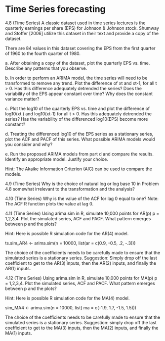 # Time Series forecasting


4.8        (Time Series)  A classic dataset used in time series lectures is the quarterly earnings per share (EPS) for Johnson & Johnson stock.  Shumway and Stoffer [2006] utilize this dataset in their text and provide a copy of the dataset.   

There are 84 values in this dataset covering the EPS from the first quarter of 1960 to the fourth quarter of 1980.

a.      After obtaining a copy of the dataset, plot the quarterly EPS vs. time.  Describe any patterns that you observe.

b.      In order to perform an ARIMA model, the time series will need to be transformed to remove any trend.  Plot the difference of xt and xt-1, for all t > 0.   Has this difference adequately detrended the series? Does the variability of the EPS appear constant over time?  Why does the constant variance matter?

c.       Plot the log10 of the quarterly EPS vs. time and plot the difference of log10(xt ) and
log10(xt-1) for all t > 0.  Has this adequately detrended the series?  Has the variability of the differenced log10(EPS) become more constant? 

d.      Treating the differenced log10 of the EPS series as a stationary series, plot the ACF and PACF of this series.  What possible ARIMA models would you consider and why?

e.      Run the proposed ARIMA models from part d and compare the results.  Identify an appropriate model.  Justify your choice.  

Hint: The Akaike Information Criterion  (AIC) can be used to compare the models.  

4.9        (Time Series)  Why is the choice of natural log or log base 10 in Problem 4.8 somewhat irrelevant to the transformation and the analysis?

4.10    (Time Series)  Why is the value of the ACF for lag 0 equal to one?
Note: The ACF R function plots the value at lag 0.

4.11    (Time Series) Using arima.sim in R, simulate 10,000 points for AR(p) p = 1,2,3,4.
Plot the simulated series, ACF and PACF.  What pattern emerges between p and the plots? 

Hint: Here is possible R simulation code for the AR(4) model. 

ts.sim_AR4 <- arima.sim(n = 10000, list(ar = c(0.9, -0.5, .2, -.3)))

The choice of the coefficients needs to be carefully made to ensure that the simulated series is a stationary series.   Suggestion: Simply drop off the last coefficient to get to the AR(3) inputs, then the AR(2) inputs, and finally the AR(1) inputs.

4.12    (Time Series)  Using arima.sim in R, simulate 10,000 points for MA(p) p = 1,2,3,4.
 Plot the simulated series, ACF and PACF.  What pattern emerges between p and the plots?

Hint:  Here is possible R simulation code for the MA(4) model. 


sim_MA4 <- arima.sim(n = 10000, list( ma = c(-1.9, 1.7, -1.5, 1.5)))

The choice of the coefficients needs to be carefully made to ensure that the simulated series is a stationary series.   Suggestion: simply drop off the last coefficient to get to the MA(3) inputs, then the MA(2) inputs, and finally the MA(1) inputs.
